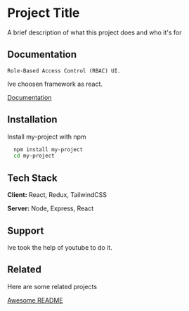 
# Project Title

A brief description of what this project does and who it's for


## Documentation
    Role-Based Access Control (RBAC) UI.

Ive choosen framework as react.

[Documentation](https://linktodocumentation)


## Installation

Install my-project with npm

```bash
  npm install my-project
  cd my-project
```
    


## Tech Stack

**Client:** React, Redux, TailwindCSS

**Server:** Node, Express, React






## Support

Ive took the help of youtube to do it.


## Related

Here are some related projects

[Awesome README](https://github.com/matiassingers/awesome-readme)

